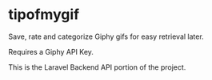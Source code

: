 # tipofmygif

Save, rate and categorize Giphy gifs for easy retrieval later.

Requires a Giphy API Key. 

This is the Laravel Backend API portion of the project.

